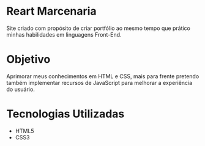 # Reart Marcenaria
Site criado com propósito de criar portfólio ao mesmo tempo que prático minhas habilidades em linguagens Front-End.

# Objetivo 
Aprimorar meus conhecimentos em HTML e CSS, mais para frente pretendo também implementar recursos de JavaScript para melhorar a experiência do usuário.

# Tecnologias Utilizadas
- HTML5 
- CSS3
